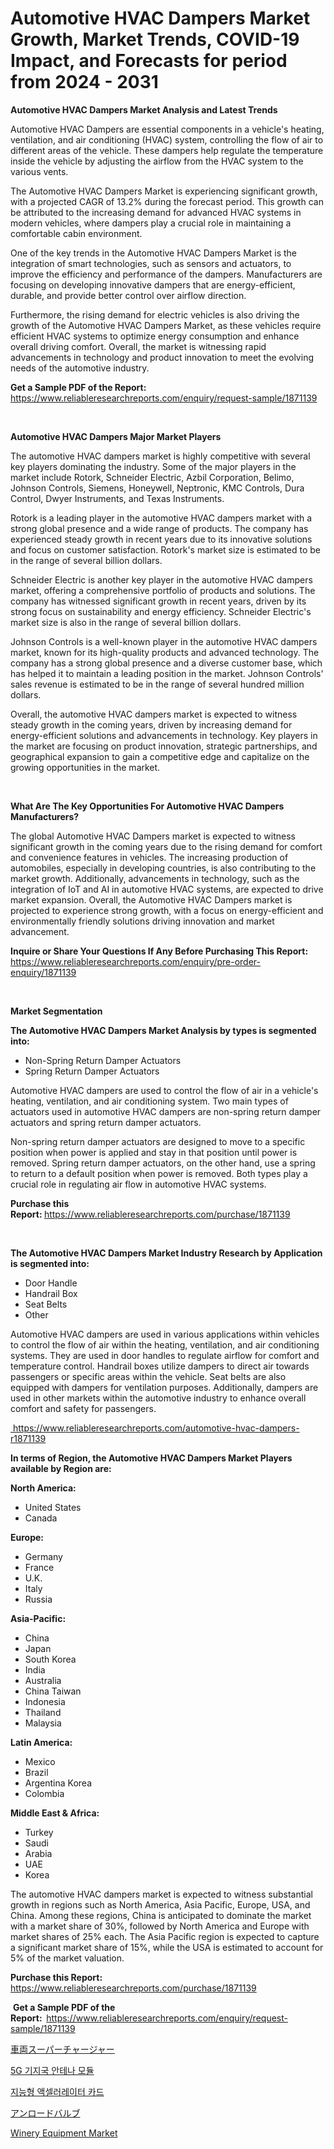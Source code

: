 <p><h1>Automotive HVAC Dampers Market Growth, Market Trends, COVID-19 Impact, and Forecasts for period from 2024 - 2031</h1></p><p><strong>Automotive HVAC Dampers Market Analysis and Latest Trends</strong></p>
<p><p>Automotive HVAC Dampers are essential components in a vehicle's heating, ventilation, and air conditioning (HVAC) system, controlling the flow of air to different areas of the vehicle. These dampers help regulate the temperature inside the vehicle by adjusting the airflow from the HVAC system to the various vents.</p><p>The Automotive HVAC Dampers Market is experiencing significant growth, with a projected CAGR of 13.2% during the forecast period. This growth can be attributed to the increasing demand for advanced HVAC systems in modern vehicles, where dampers play a crucial role in maintaining a comfortable cabin environment.</p><p>One of the key trends in the Automotive HVAC Dampers Market is the integration of smart technologies, such as sensors and actuators, to improve the efficiency and performance of the dampers. Manufacturers are focusing on developing innovative dampers that are energy-efficient, durable, and provide better control over airflow direction.</p><p>Furthermore, the rising demand for electric vehicles is also driving the growth of the Automotive HVAC Dampers Market, as these vehicles require efficient HVAC systems to optimize energy consumption and enhance overall driving comfort. Overall, the market is witnessing rapid advancements in technology and product innovation to meet the evolving needs of the automotive industry.</p></p>
<p><strong>Get a Sample PDF of the Report:&nbsp;</strong> <a href="https://www.reliableresearchreports.com/enquiry/request-sample/1871139">https://www.reliableresearchreports.com/enquiry/request-sample/1871139</a></p>
<p>&nbsp;</p>
<p><strong>Automotive HVAC Dampers Major Market Players</strong></p>
<p><p>The automotive HVAC dampers market is highly competitive with several key players dominating the industry. Some of the major players in the market include Rotork, Schneider Electric, Azbil Corporation, Belimo, Johnson Controls, Siemens, Honeywell, Neptronic, KMC Controls, Dura Control, Dwyer Instruments, and Texas Instruments.</p><p>Rotork is a leading player in the automotive HVAC dampers market with a strong global presence and a wide range of products. The company has experienced steady growth in recent years due to its innovative solutions and focus on customer satisfaction. Rotork's market size is estimated to be in the range of several billion dollars.</p><p>Schneider Electric is another key player in the automotive HVAC dampers market, offering a comprehensive portfolio of products and solutions. The company has witnessed significant growth in recent years, driven by its strong focus on sustainability and energy efficiency. Schneider Electric's market size is also in the range of several billion dollars.</p><p>Johnson Controls is a well-known player in the automotive HVAC dampers market, known for its high-quality products and advanced technology. The company has a strong global presence and a diverse customer base, which has helped it to maintain a leading position in the market. Johnson Controls' sales revenue is estimated to be in the range of several hundred million dollars.</p><p>Overall, the automotive HVAC dampers market is expected to witness steady growth in the coming years, driven by increasing demand for energy-efficient solutions and advancements in technology. Key players in the market are focusing on product innovation, strategic partnerships, and geographical expansion to gain a competitive edge and capitalize on the growing opportunities in the market.</p></p>
<p>&nbsp;</p>
<p><strong>What Are The Key Opportunities For Automotive HVAC Dampers Manufacturers?</strong></p>
<p><p>The global Automotive HVAC Dampers market is expected to witness significant growth in the coming years due to the rising demand for comfort and convenience features in vehicles. The increasing production of automobiles, especially in developing countries, is also contributing to the market growth. Additionally, advancements in technology, such as the integration of IoT and AI in automotive HVAC systems, are expected to drive market expansion. Overall, the Automotive HVAC Dampers market is projected to experience strong growth, with a focus on energy-efficient and environmentally friendly solutions driving innovation and market advancement.</p></p>
<p><strong>Inquire or Share Your Questions If Any Before Purchasing This Report:</strong> <a href="https://www.reliableresearchreports.com/enquiry/pre-order-enquiry/1871139">https://www.reliableresearchreports.com/enquiry/pre-order-enquiry/1871139</a></p>
<p>&nbsp;</p>
<p><strong>Market Segmentation</strong></p>
<p><strong>The Automotive HVAC Dampers Market Analysis by types is segmented into:</strong></p>
<p><ul><li>Non-Spring Return Damper Actuators</li><li>Spring Return Damper Actuators</li></ul></p>
<p><p>Automotive HVAC dampers are used to control the flow of air in a vehicle's heating, ventilation, and air conditioning system. Two main types of actuators used in automotive HVAC dampers are non-spring return damper actuators and spring return damper actuators. </p><p>Non-spring return damper actuators are designed to move to a specific position when power is applied and stay in that position until power is removed. Spring return damper actuators, on the other hand, use a spring to return to a default position when power is removed. Both types play a crucial role in regulating air flow in automotive HVAC systems.</p></p>
<p><strong>Purchase this Report:&nbsp;</strong><a href="https://www.reliableresearchreports.com/purchase/1871139">https://www.reliableresearchreports.com/purchase/1871139</a></p>
<p>&nbsp;</p>
<p><strong>The Automotive HVAC Dampers Market Industry Research by Application is segmented into:</strong></p>
<p><ul><li>Door Handle</li><li>Handrail Box</li><li>Seat Belts</li><li>Other</li></ul></p>
<p><p>Automotive HVAC dampers are used in various applications within vehicles to control the flow of air within the heating, ventilation, and air conditioning systems. They are used in door handles to regulate airflow for comfort and temperature control. Handrail boxes utilize dampers to direct air towards passengers or specific areas within the vehicle. Seat belts are also equipped with dampers for ventilation purposes. Additionally, dampers are used in other markets within the automotive industry to enhance overall comfort and safety for passengers.</p></p>
<p><a href="https://www.reliableresearchreports.com/automotive-hvac-dampers-r1871139">&nbsp;https://www.reliableresearchreports.com/automotive-hvac-dampers-r1871139</a></p>
<p><strong>In terms of Region, the Automotive HVAC Dampers Market Players available by Region are:</strong></p>
<p>
    <p> <strong> North America: </strong>
        <ul>
            <li>United States</li>
            <li>Canada</li>
        </ul>
        </p> 
    <p> <strong> Europe: </strong>
        <ul>
            <li>Germany</li>
            <li>France</li>
            <li>U.K.</li>
            <li>Italy</li>
            <li>Russia</li>
        </ul>
        </p> 
    <p> <strong> Asia-Pacific: </strong>
        <ul>
            <li>China</li>
            <li>Japan</li>
            <li>South Korea</li>
            <li>India</li>
            <li>Australia</li>
            <li>China Taiwan</li>
            <li>Indonesia</li>
            <li>Thailand</li>
            <li>Malaysia</li>
        </ul>
        </p> 
    <p> <strong> Latin America: </strong>
        <ul>
            <li>Mexico</li>
            <li>Brazil</li>
            <li>Argentina Korea</li>
            <li>Colombia</li>
        </ul>
        </p> 
    <p> <strong> Middle East & Africa: </strong>
        <ul>
            <li>Turkey</li>
            <li>Saudi</li>
            <li>Arabia</li>
            <li>UAE</li>
            <li>Korea</li>
        </ul>
    </p>
    </p>
<p><p>The automotive HVAC dampers market is expected to witness substantial growth in regions such as North America, Asia Pacific, Europe, USA, and China. Among these regions, China is anticipated to dominate the market with a market share of 30%, followed by North America and Europe with market shares of 25% each. The Asia Pacific region is expected to capture a significant market share of 15%, while the USA is estimated to account for 5% of the market valuation.</p></p>
<p><strong>Purchase this Report: </strong><a href="https://www.reliableresearchreports.com/purchase/1871139">https://www.reliableresearchreports.com/purchase/1871139</a></p>
<p>&nbsp;<strong>Get a Sample PDF of the Report:&nbsp;&nbsp;</strong><a href="https://www.reliableresearchreports.com/enquiry/request-sample/1871139">https://www.reliableresearchreports.com/enquiry/request-sample/1871139</a></p>
<p><strong></strong></p>
<p><p><a href="https://github.com/KaliMetz2023/Market-Research-Report-List-1/blob/main/6032199164402.md">車両スーパーチャージャー</a></p><p><a href="https://github.com/ZacharyScthmitt4465/Market-Research-Report-List-2/blob/main/8922906177372.md">5G 기지국 안테나 모듈</a></p><p><a href="https://github.com/giancarlo642004/Market-Research-Report-List-2/blob/main/3107819177373.md">지능형 액셀러레이터 카드</a></p><p><a href="https://github.com/oqoeusbvpadwjs08/Market-Research-Report-List-2/blob/main/7984587164403.md">アンロードバルブ</a></p><p><a href="https://github.com/mabutironaldo/Market-Research-Report-List-5/blob/main/winery-equipment-market.md">Winery Equipment Market</a></p></p>